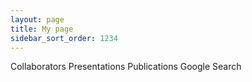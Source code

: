 ```yaml
---
layout: page
title: My page
sidebar_sort_order: 1234
---
```


Collaborators
Presentations
Publications
Google Search